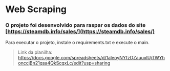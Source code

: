 # Web Scraping

### O projeto foi desenvolvido para raspar os dados do site [https://steamdb.info/sales/](https://steamdb.info/sales/)

Para executar o projeto, instale o requirements.txt e execute o main.
>Link da planilha: https://docs.google.com/spreadsheets/d/1aleoyNYfzDZauuxlUjTWYhonccjBn21qsa4QkScqxLc/edit?usp=sharing
